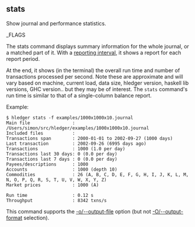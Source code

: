 ## stats

Show journal and performance statistics.

_FLAGS

The stats command displays summary information for the whole journal, or
a matched part of it. With a [reporting interval](#reporting-interval),
it shows a report for each report period. 

At the end, it shows (in the terminal) the overall run time and number of 
transactions processed per second. Note these are approximate and will vary
based on machine, current load, data size, hledger version, haskell lib 
versions, GHC version.. but they may be of interest. The `stats` command's 
run time is similar to that of a single-column balance report.

Example:

```shell
$ hledger stats -f examples/1000x1000x10.journal
Main file                : /Users/simon/src/hledger/examples/1000x1000x10.journal
Included files           : 
Transactions span        : 2000-01-01 to 2002-09-27 (1000 days)
Last transaction         : 2002-09-26 (6995 days ago)
Transactions             : 1000 (1.0 per day)
Transactions last 30 days: 0 (0.0 per day)
Transactions last 7 days : 0 (0.0 per day)
Payees/descriptions      : 1000
Accounts                 : 1000 (depth 10)
Commodities              : 26 (A, B, C, D, E, F, G, H, I, J, K, L, M, N, O, P, Q, R, S, T, U, V, W, X, Y, Z)
Market prices            : 1000 (A)

Run time                 : 0.12 s
Throughput               : 8342 txns/s
```

This command supports
the [-o/--output-file](hledger.html#output-destination) option
(but not [-O/--output-format](hledger.html#output-format) selection).
